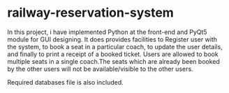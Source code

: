# railway-reservation-system
In this project, i have implemented Python at the front-end and PyQt5 module for GUI designing. It does provides facilities to Register user with the system, to book a seat in a particular coach, to update the user details, and finally to print a receipt of a booked ticket. Users are allowed to book multiple seats in a single coach.The seats which are already been booked by the other users will not be available/visible to the other users.

Required databases file is also included. 
